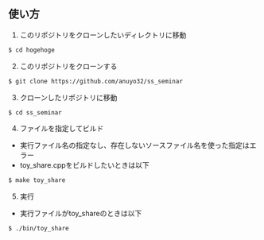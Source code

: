 ## 使い方

1. このリポジトリをクローンしたいディレクトリに移動
```bash
$ cd hogehoge
```

2. このリポジトリをクローンする
```bash
$ git clone https://github.com/anuyo32/ss_seminar
```

3. クローンしたリポジトリに移動
```bash
$ cd ss_seminar
```

4. ファイルを指定してビルド
- 実行ファイル名の指定なし、存在しないソースファイル名を使った指定はエラー
- toy_share.cppをビルドしたいときは以下
```bash
$ make toy_share
```

5. 実行
- 実行ファイルがtoy_shareのときは以下
```bash
$ ./bin/toy_share
```